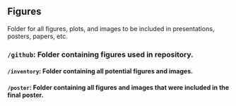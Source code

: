 ## Figures
Folder for all figures, plots, and images to be included in presentations, posters, papers, etc.
### `/github`: Folder containing figures used in repository.
#### `/inventory`: Folder containing all potential figures and images.
#### `/poster`: Folder containing all figures and images that were included in the final poster.
